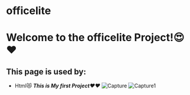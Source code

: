 # officelite
# Welcome to the officelite Project!😍❤
## This page is used by:
* Html😻
**_This is My first Project❤❤_**
![Capture](https://user-images.githubusercontent.com/102373879/160149714-f12eec15-3dba-4f92-91d7-bbb78668fde6.PNG)
![Capture1](https://user-images.githubusercontent.com/102373879/160149718-fb496a6f-a167-4854-9b05-c15ab85771f8.PNG)
